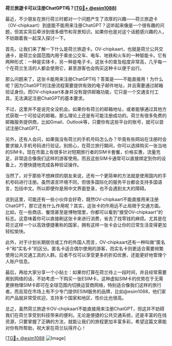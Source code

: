 **荷兰旅遊卡可以注册ChatGPT吗？[[TG💪+ @esim1088](https://t.me/s/esim1088)]**

最近，不少朋友在旅行荷兰时都对一个问题产生了浓厚的兴趣——荷兰旅遊卡（OV-chipkaart）到底能不能用来注册ChatGPT？这听起来像是一个很有趣的问题，但其实背后牵涉到很多细节和背景知识。如果你也是对这个话题感兴趣的人，不妨跟着我一起深入探讨一下。

首先，让我们来了解一下什么是荷兰旅遊卡。OV-chipkaart，也就是荷兰公共交通卡，是荷兰全国范围内用于乘坐公交车、电车、地铁和火车的一种智能卡。它有两种形式：一种是实体卡，另一种是电子卡。这张卡的普及程度非常高，几乎每一个在荷兰生活的人都会使用它，甚至游客也会购买这种卡以便于出行。

那么问题来了，这张卡能用来注册ChatGPT吗？答案是——不能直接用！为什么呢？因为ChatGPT的注册流程需要提供有效的电子邮件地址，并且需要通过邮箱验证身份。而OV-chipkaart本身并没有提供邮箱功能，它只是一个交通支付工具，无法满足注册ChatGPT的基本要求。

不过，这里并不是说完全没机会。如果你有荷兰的邮箱地址，或者能够通过其他方式获取一个可验证的邮箱，那么理论上还是有可能注册成功的。荷兰有很多免费的邮箱服务提供商，比如Gmail、Outlook等，只要你有这些平台的账号，就可以尝试注册ChatGPT。

另外，还有人会问，如果我没有荷兰的手机号码怎么办？毕竟有些网站在注册时会要求输入手机号码进行验证。别担心，在荷兰旅行期间，你可以选择购买一张当地的SIM卡。现在市面上有很多针对短期旅行者的SIM卡套餐，价格实惠，流量充足，非常适合像我们这样的游客使用。而且这些SIM卡通常可以直接绑定到你的设备上，方便快捷地完成各种验证操作。

当然了，对于那些不想麻烦的朋友来说，还有一个更简单的方法就是使用国内的手机号码进行注册。虽然语言环境不同，但很多国际化的服务平台都会支持多国语言，包括中文。所以即便你是用中文界面登录，也不会遇到太大的障碍。

说到这里，可能还有一些小伙伴会好奇，既然OV-chipkaart不能直接用来注册ChatGPT，那它还有什么作用呢？其实，这张卡的作用远不止局限于交通方面。比如，在一些商店、餐馆甚至是博物馆里，你都可以看到“接受OV-chipkaart”的标志。这意味着你可以直接刷这张卡来进行消费，省去了找零钱的麻烦。尤其是在荷兰这样一个以高效便捷著称的国家，拥有这样一张卡会让你的日常生活变得更加轻松愉快。

此外，对于计划长期居住或工作的外国人而言，OV-chipkaart还有一种叫做“匿名卡”和“实名卡”的区分。匿名卡适合偶尔使用的游客，而实名卡则更适合需要频繁使用公共交通工具的人群。后者不仅可以享受更多的折扣优惠，还能更好地管理个人账户信息。

最后，再给大家分享一个小贴士：如果你打算在荷兰待上一段时间，并且经常需要用到网络的话，不妨考虑一下购买一张ESIM卡。这种虚拟SIM卡的优势在于无需更换物理SIM卡即可在全球范围内切换运营商网络，特别适合像我们这样的旅行者。而且现在市场上有不少专门提供ESIM服务的品牌，比如@esim1088，他们家的产品就非常受欢迎，支持多个国家和地区，性价比也很高。

总之，虽然荷兰旅遊卡OV-chipkaart不能直接用来注册ChatGPT，但这并不妨碍我们在荷兰享受到科技带来的便利。无论是便捷的公共交通系统，还是丰富的在线资源，只要掌握了正确的方法，就能让我们的旅程更加丰富多彩。希望这篇文章能对你有所帮助，祝大家在荷兰玩得开心！

[[TG💪+ @esim1088](https://t.me/s/esim1088) ![Image](https://i.postimg.cc/4NQfJmqS/Snipaste-2025-05-13-00-14-12.png)]
